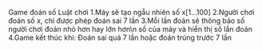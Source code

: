 Game đoán số
Luật chơi
1.Máy sẽ tạo ngẫu nhiên số x[1...100]
2.Người chơi đoán số x, chỉ được phép đoán sai 7 lần
3.Mỗi lần đoán sẽ thông báo số người chơi đoán nhỏ hơn hay lớn hơn\n  số của máy và hiển thị số lần đoán
4.Game kết thúc khi: Đoán sai quá 7 lần hoặc đoán trúng trước 7 lần
